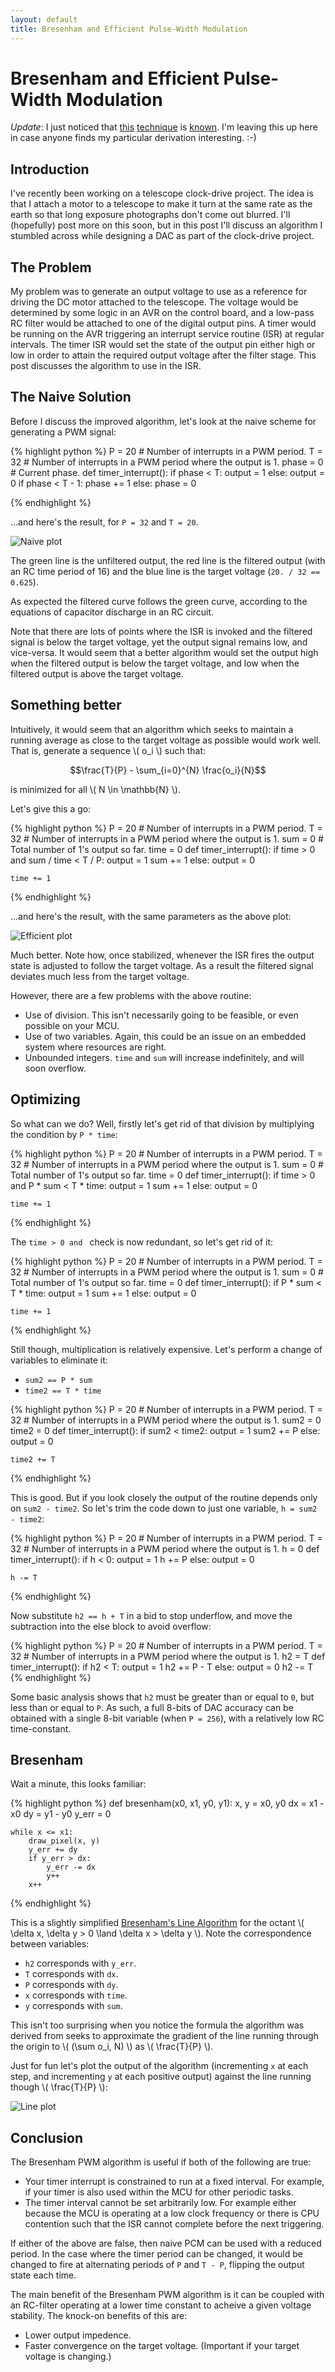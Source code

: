 ```yaml
---
layout: default
title: Bresenham and Efficient Pulse-Width Modulation
---
```


# Bresenham and Efficient Pulse-Width Modulation

*Update*: I just noticed that [this](http://www.simplicate.info/2013/05/21/using-bresenham-line-algorithm-for-better-pwm-2/) [technique](http://trolsoft.ru/en/articles/bresenham-algo) is [known](https://github.com/prwhite/bham). I'm leaving this up here in case anyone finds my particular derivation interesting. :-)

## Introduction

I've recently been working on a telescope clock-drive project. The idea is that
I attach a motor to a telescope to make it turn at the same rate as the earth
so that long exposure photographs don't come out blurred. I'll (hopefully)
post more on this soon, but in this post I'll discuss an algorithm I stumbled
across while designing a DAC as part of the clock-drive project.

## The Problem

My problem was to generate an output voltage to use as a reference for driving
the DC motor attached to the telescope. The voltage would be determined by some
logic in an AVR on the control board, and a low-pass RC filter would be
attached to one of the digital output pins. A timer would be running on the AVR
triggering an interrupt service routine (ISR) at regular intervals. The timer
ISR would set the state of the output pin either high or low in order to attain
the required output voltage after the filter stage. This post discusses the
algorithm to use in the ISR.

## The Naive Solution

Before I discuss the improved algorithm, let's look at the naive scheme for
generating a
PWM signal:

{% highlight python %}
P = 20     # Number of interrupts in a PWM period.
T = 32     # Number of interrupts in a PWM period where the output is 1.
phase = 0  # Current phase.
def timer_interrupt():
    if phase < T:
        output = 1
    else:
        output = 0
    if phase < T - 1:
        phase += 1
    else:
        phase = 0

{% endhighlight %}

...and here's the result, for `P = 32` and `T = 20`.

![Naive plot](/assets/efficient-pwm/naive.svg)

The green line is the unfiltered output, the red line is the filtered output
(with an RC time period of 16) and the blue line is the target voltage (`20. /
32 == 0.625`).

As expected the filtered curve follows the green curve, according to the
equations of capacitor discharge in an RC circuit.

Note that there are lots of points where the ISR is invoked and the filtered
signal is below the target voltage, yet the output signal remains low, and
vice-versa. It would seem that a better algorithm would set the output high
when the filtered output is below the target voltage, and low when the filtered
output is above the target voltage.

## Something better

Intuitively, it would seem that an algorithm which seeks to maintain a running
average as close to the target voltage as possible would work well. That is,
generate a sequence \\( o_i \\) such that:

$$\frac{T}{P} - \sum_{i=0}^{N} \frac{o_i}{N}$$

is minimized for all \\( N \in \\mathbb{N} \\).

Let's give this a go:

{% highlight python %}
P = 20     # Number of interrupts in a PWM period.
T = 32     # Number of interrupts in a PWM period where the output is 1.
sum = 0    # Total number of 1's output so far.
time = 0
def timer_interrupt():
    if time > 0 and sum / time < T / P:
        output = 1
        sum += 1
    else:
        output = 0

    time += 1
{% endhighlight %}

...and here's the result, with the same parameters as the above plot:

![Efficient plot](/assets/efficient-pwm/efficient.svg)

Much better. Note how, once stabilized, whenever the ISR fires the output state
is adjusted to follow the target voltage. As a result the filtered signal
deviates much less from the target voltage.

However, there are a few problems with the above routine:

* Use of division. This isn't necessarily going to be feasible, or even
  possible on your MCU.
* Use of two variables. Again, this could be an issue on an embedded system
  where resources are right.
* Unbounded integers. `time` and `sum` will increase indefinitely, and will
  soon overflow.

## Optimizing

So what can we do? Well, firstly let's get rid of that division by multiplying
the condition by `P * time`:

{% highlight python %}
P = 20     # Number of interrupts in a PWM period.
T = 32     # Number of interrupts in a PWM period where the output is 1.
sum = 0    # Total number of 1's output so far.
time = 0
def timer_interrupt():
    if time > 0 and P * sum < T * time:
        output = 1
        sum += 1
    else:
        output = 0

    time += 1
{% endhighlight %}

The `time > 0 and ` check is now redundant, so let's get rid of it:

{% highlight python %}
P = 20     # Number of interrupts in a PWM period.
T = 32     # Number of interrupts in a PWM period where the output is 1.
sum = 0    # Total number of 1's output so far.
time = 0
def timer_interrupt():
    if P * sum < T * time:
        output = 1
        sum += 1
    else:
        output = 0

    time += 1
{% endhighlight %}

Still though, multiplication is relatively expensive. Let's perform a change of
variables to eliminate it:

* `sum2 == P * sum`
* `time2 == T * time`

{% highlight python %}
P = 20     # Number of interrupts in a PWM period.
T = 32     # Number of interrupts in a PWM period where the output is 1.
sum2 = 0
time2 = 0
def timer_interrupt():
    if sum2 < time2:
        output = 1
        sum2 += P
    else:
        output = 0

    time2 += T
{% endhighlight %}

This is good. But if you look closely the output of the routine depends only on
`sum2 - time2`. So let's trim the code down to just one variable, `h = sum2 -
time2`:

{% highlight python %}
P = 20     # Number of interrupts in a PWM period.
T = 32     # Number of interrupts in a PWM period where the output is 1.
h = 0
def timer_interrupt():
    if h < 0:
        output = 1
        h += P
    else:
        output = 0

    h -= T
{% endhighlight %}

Now substitute `h2 == h + T` in a bid to stop underflow, and move the
subtraction into the else block to avoid overflow:

{% highlight python %}
P = 20     # Number of interrupts in a PWM period.
T = 32     # Number of interrupts in a PWM period where the output is 1.
h2 = T
def timer_interrupt():
    if h2 < T:
        output = 1
        h2 += P - T
    else:
        output = 0
        h2 -= T
{% endhighlight %}

Some basic analysis shows that `h2` must be greater than or equal to `0`, but
less than or equal to `P`. As such, a full 8-bits of DAC accuracy can be
obtained with a single 8-bit variable (when `P = 256`), with a relatively low
RC time-constant.

## Bresenham

Wait a minute, this looks familiar:

{% highlight python %}
def bresenham(x0, x1, y0, y1):
    x, y = x0, y0
    dx = x1 - x0
    dy = y1 - y0
    y_err = 0

    while x <= x1:
        draw_pixel(x, y)
        y_err += dy
        if y_err > dx:
            y_err -= dx
            y++
        x++
{% endhighlight %}

This is a slightly simplified [Bresenham's Line
Algorithm](http://en.wikipedia.org/wiki/Bresenham%27s_line_algorithm) for the
octant \\( \delta x, \delta y > 0 \land \delta x > \delta y \\). Note the
correspondence between variables:

* `h2` corresponds with `y_err`.
* `T` corresponds with `dx`.
* `P` corresponds with `dy`.
* `x` corresponds with `time`.
* `y` corresponds with `sum`.

This isn't too surprising when you notice the formula the algorithm was derived
from seeks to approximate the gradient of the line running through the origin
to \\( (\sum o_i, N) \\) as \\( \frac{T}{P} \\).

Just for fun let's plot the output of the algorithm (incrementing `x` at each
step, and incrementing `y` at each positive output) against the line running
though \\( \frac{T}{P} \\):

![Line plot](/assets/efficient-pwm/bresenham.svg)

## Conclusion

The Bresenham PWM algorithm is useful if both of the following are true:

* Your timer interrupt is constrained to run at a fixed interval. For example,
  if your timer is also used within the MCU for other periodic tasks.
* The timer interval cannot be set arbitrarily low. For example either because 
  the MCU is operating at a low clock frequency or there is CPU contention
  such that the ISR cannot complete before the next triggering.

If either of the above are false, then naive PCM can be used with a reduced
period. In the case where the timer period can be changed, it would be changed
to fire at alternating periods of `P` and `T - P`, flipping the output state
each time.

The main benefit of the Bresenham PWM algorithm is it can be coupled with an
RC-filter operating at a lower time constant to acheive a given voltage
stability. The knock-on benefits of this are:

* Lower output impedence.
* Faster convergence on the target voltage. (Important if your target voltage
  is changing.)

